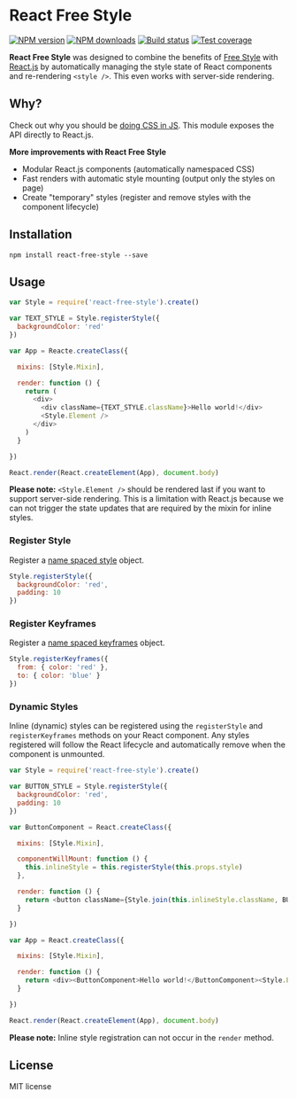 # React Free Style

[![NPM version][npm-image]][npm-url]
[![NPM downloads][downloads-image]][downloads-url]
[![Build status][travis-image]][travis-url]
[![Test coverage][coveralls-image]][coveralls-url]

**React Free Style** was designed to combine the benefits of [Free Style](https://github.com/blakeembrey/free-style) with [React.js](https://github.com/facebook/react) by automatically managing the style state of React components and re-rendering `<style />`. This even works with server-side rendering.

## Why?

Check out why you should be [doing CSS in JS](https://github.com/blakeembrey/free-style#why). This module exposes the API directly to React.js.

**More improvements with React Free Style**

* Modular React.js components (automatically namespaced CSS)
* Fast renders with automatic style mounting (output only the styles on page)
* Create "temporary" styles (register and remove styles with the component lifecycle)

## Installation

```
npm install react-free-style --save
```

## Usage

```js
var Style = require('react-free-style').create()

var TEXT_STYLE = Style.registerStyle({
  backgroundColor: 'red'
})

var App = Reacte.createClass({

  mixins: [Style.Mixin],

  render: function () {
    return (
      <div>
        <div className={TEXT_STYLE.className}>Hello world!</div>
        <Style.Element />
      </div>
    )
  }

})

React.render(React.createElement(App), document.body)
```

**Please note:** `<Style.Element />` should be rendered last if you want to support server-side rendering. This is a limitation with React.js because we can not trigger the state updates that are required by the mixin for inline styles.

### Register Style

Register a [name spaced style](https://github.com/blakeembrey/free-style#namespaced-styles) object.

```js
Style.registerStyle({
  backgroundColor: 'red',
  padding: 10
})
```

### Register Keyframes

Register a [name spaced keyframes](https://github.com/blakeembrey/free-style#keyframes) object.

```js
Style.registerKeyframes({
  from: { color: 'red' },
  to: { color: 'blue' }
})
```

### Dynamic Styles

Inline (dynamic) styles can be registered using the `registerStyle` and `registerKeyframes` methods on your React component. Any styles registered will follow the React lifecycle and automatically remove when the component is unmounted.

```js
var Style = require('react-free-style').create()

var BUTTON_STYLE = Style.registerStyle({
  backgroundColor: 'red',
  padding: 10
})

var ButtonComponent = React.createClass({

  mixins: [Style.Mixin],

  componentWillMount: function () {
    this.inlineStyle = this.registerStyle(this.props.style)
  },

  render: function () {
    return <button className={Style.join(this.inlineStyle.className, BUTTON_STYLE.className)}>{this.props.children}</button>
  }

})

var App = React.createClass({

  mixins: [Style.Mixin],

  render: function () {
    return <div><ButtonComponent>Hello world!</ButtonComponent><Style.Element /></div>
  }

})

React.render(React.createElement(App), document.body)
```

**Please note:** Inline style registration can not occur in the `render` method.

## License

MIT license

[npm-image]: https://img.shields.io/npm/v/react-free-style.svg?style=flat
[npm-url]: https://npmjs.org/package/react-free-style
[downloads-image]: https://img.shields.io/npm/dm/react-free-style.svg?style=flat
[downloads-url]: https://npmjs.org/package/react-free-style
[travis-image]: https://img.shields.io/travis/blakeembrey/react-free-style.svg?style=flat
[travis-url]: https://travis-ci.org/blakeembrey/react-free-style
[coveralls-image]: https://img.shields.io/coveralls/blakeembrey/react-free-style.svg?style=flat
[coveralls-url]: https://coveralls.io/r/blakeembrey/react-free-style?branch=master
